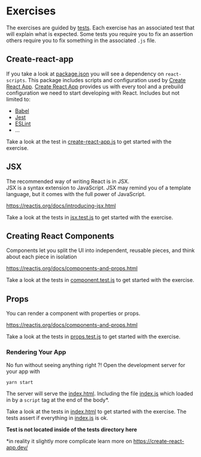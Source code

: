 # Exercises

The exercises are guided by [tests](./src/__tests__).
Each exercise has an associated test that will explain what is expected.
Some tests you require you to fix an assertion others require you to fix something in the associated `.js` file. 


## Create-react-app

If you take a look at [package.json](./package.json) you will see a dependency on `react-scripts`.
This package includes scripts and configuration used by [Create React App](https://create-react-app.dev/).
[Create React App](https://create-react-app.dev/) provides us with every tool and a prebuild configuration we need to start developing with React.
Includes but not limited to:
- [Babel](https://babeljs.io/)
- [Jest](https://jestjs.io/)
- [ESLint](https://eslint.org/)
- ... 

Take a look at the test in [create-react-app.js](./src/__tests__/create-react-app.test.js) to get started with the exercise.

## JSX

The recommended way of writing React is in JSX.    
JSX is a syntax extension to JavaScript. 
JSX may remind you of a template language, but it comes with the full power of JavaScript.

https://reactjs.org/docs/introducing-jsx.html      

Take a look at the tests in [jsx.test.js](./src/__tests__/jsx.test.js) to get started with the exercise.

## Creating React Components

Components let you split the UI into independent, reusable pieces, and think about each piece in isolation

https://reactjs.org/docs/components-and-props.html

Take a look at the tests in [component.test.js](./src/__tests__/component.test.js) to get started with the exercise.

## Props

You can render a component with properties or props.

https://reactjs.org/docs/components-and-props.html

Take a look at the tests in [props.test.js](./src/__tests__/props.test.js) to get started with the exercise.

### Rendering Your App

No fun without seeing anything right ?!
Open the development server for your app with

```
yarn start
```

The server will serve the [index.html](./public/index.html). 
Including the file [index.js](./src/index.js) which loaded in by a `script` tag at the end of the body*. 

Take a look at the tests in [index.html](./public/index.html) to get started with the exercise.
The tests assert if everything in [index.js](./src/index.js) is ok.

**Test is not located inside of the __tests__ directory here**

*in reality it slightly more complicate learn more on https://create-react-app.dev/